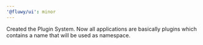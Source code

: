 ```yaml
---
'@fluwy/ui': minor
---
```


Created the Plugin System. Now all applications are basically plugins which contains a name that will be used as namespace.
